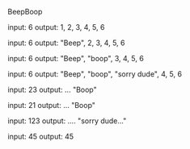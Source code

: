 BeepBoop

input: 6
output: 1, 2, 3, 4, 5, 6

input: 6
output: "Beep", 2, 3, 4, 5, 6

input: 6
output: "Beep", "boop", 3, 4, 5, 6

input: 6
output: "Beep", "boop", "sorry dude", 4, 5, 6

input: 23
output: ... "Boop"

input: 21
output: ... "Boop"

input: 123
output: .... "sorry dude..."

input: 45
output: 45
